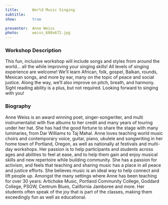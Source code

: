 ```yaml
---
title:      World Music Singing
subtitle:
show:       true

presenter:  Anne Weiss
photo:      weiss_600x672.jpg
---
```

### Workshop Description

This fun, inclusive workshop will include songs and styles from  around the world... all the while improving your singing skills! All levels of singing experience are welcome!  We'll learn African, folk, gospel, Balkan, rounds, Mexican songs, and more by ear, many on the topic of peace and social justice. Along the way, we’ll also improve on pitch, breath, and harmony. Sight reading ability is a plus, but not required. Looking forward to singing with you!

### Biography

Anne Weiss is an award winning poet, singer-songwriter, and multi  instrumentalist with five albums to her credit and many years of touring under her hat.  She has had the good fortune to share the stage with many luminaries, from Dar  Williams to Taj Mahal. Anne loves teaching world music choirs and contemporary voice, guitar, piano, ukulele and songwriting in her home town of Portland, Oregon, as well as nationally at festivals and multi-day workshops. Her passion is to help participants and students across ages and abilities to feel at ease, and to help them gain and enjoy musical skills and new repertoire while building community. She has a passion for activism, and feels that teaching and sharing music has a place in all peace and justice efforts. She believes music is an ideal way to help connect and lift people up. Amongst the many settings where Anne has been teaching for over 30 years: Artichoke Music,  Portland Community College, Goddard College, PSGW, Centrum Blues, California Jamboree and more. Her students often speak of the joy that is part of the classes, making them exceedingly fun as well as educational.